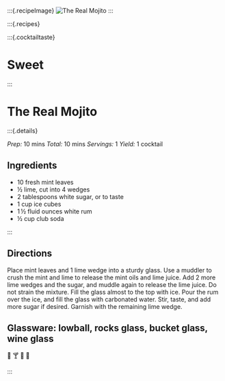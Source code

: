 :::{.recipeImage}
![The Real Mojito](https://images.unsplash.com/photo-1592154016856-52ac296fc27a?ixlib=rb-1.2.1&ixid=eyJhcHBfaWQiOjEyMDd9&auto=format&fit=crop&w=2000&q=80)
:::

:::{.recipes}

:::{.cocktailtaste}

# Sweet

:::

# The Real Mojito

:::{.details}

*Prep:* 10 mins *Total:* 10 mins *Servings:* 1 *Yield:* 1 cocktail

## Ingredients

- 10 fresh mint leaves
- ½ lime, cut into 4 wedges
- 2 tablespoons white sugar, or to taste
- 1 cup ice cubes
- 1 ½ fluid ounces white rum
- ½ cup club soda

:::

## Directions

Place mint leaves and 1 lime wedge into a sturdy glass. Use a muddler to crush the mint and lime to release the mint oils and lime juice. Add 2 more lime wedges and the sugar, and muddle again to release the lime juice. Do not strain the mixture. Fill the glass almost to the top with ice. Pour the rum over the ice, and fill the glass with carbonated water. Stir, taste, and add more sugar if desired. Garnish with the remaining lime wedge.

## Glassware: **lowball, rocks glass, bucket glass, wine glass**

🍷 🍸 🍹 🍺

:::